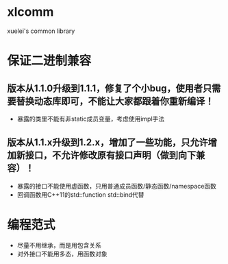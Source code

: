 # xlcomm
xuelei's common library

# 保证二进制兼容
## 版本从1.1.0升级到1.1.1，修复了个小bug，使用者只需要替换动态库即可，不能让大家都跟着你重新编译！
- 暴露的类里不能有非static成员变量，考虑使用impl手法
## 版本从1.1.x升级到1.2.x，增加了一些功能，只允许增加新接口，不允许修改原有接口声明（做到向下兼容）！
- 暴露的接口不能使用虚函数，只用普通成员函数/静态函数/namespace函数
- 回调函数用C++11的std::function std::bind代替

# 编程范式
- 尽量不用继承，而是用包含关系
- 对外接口不能用多态，用函数对象
